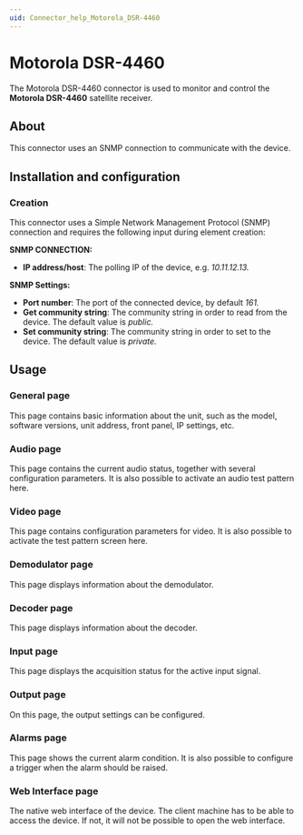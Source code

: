 ```yaml
---
uid: Connector_help_Motorola_DSR-4460
---
```


# Motorola DSR-4460

The Motorola DSR-4460 connector is used to monitor and control the **Motorola DSR-4460** satellite receiver.

## About

This connector uses an SNMP connection to communicate with the device.

## Installation and configuration

### Creation

This connector uses a Simple Network Management Protocol (SNMP) connection and requires the following input during element creation:

**SNMP CONNECTION:**

- **IP address/host**: The polling IP of the device, e.g. *10.11.12.13.*

**SNMP Settings:**

- **Port number**: The port of the connected device, by default *161.*
- **Get community string**: The community string in order to read from the device. The default value is *public.*
- **Set community string**: The community string in order to set to the device. The default value is *private.*

## Usage

### General page

This page contains basic information about the unit, such as the model, software versions, unit address, front panel, IP settings, etc.

### Audio page

This page contains the current audio status, together with several configuration parameters. It is also possible to activate an audio test pattern here.

### Video page

This page contains configuration parameters for video. It is also possible to activate the test pattern screen here.

### Demodulator page

This page displays information about the demodulator.

### Decoder page

This page displays information about the decoder.

### Input page

This page displays the acquisition status for the active input signal.

### Output page

On this page, the output settings can be configured.

### Alarms page

This page shows the current alarm condition. It is also possible to configure a trigger when the alarm should be raised.

### Web Interface page

The native web interface of the device. The client machine has to be able to access the device. If not, it will not be possible to open the web interface.
